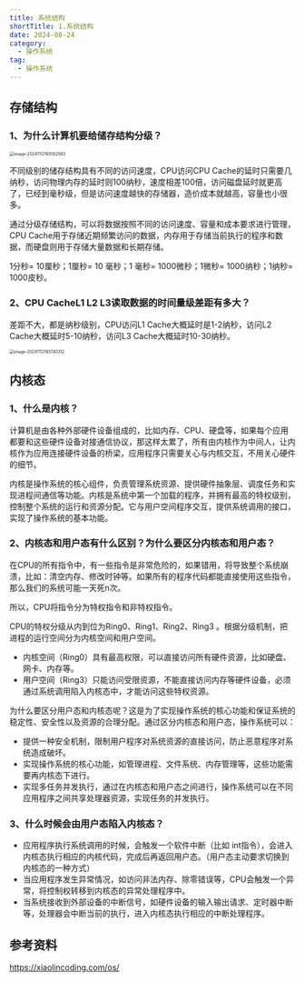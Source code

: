 ```yaml
---
title: 系统结构
shortTitle: 1.系统结构
date: 2024-08-24
category:
  - 操作系统
tag:
  - 操作系统
---
```


## 存储结构

### 1、为什么计算机要给储存结构分级？

<img src="https://golang-code.oss-cn-beijing.aliyuncs.com/images/202501071603742.png" alt="image-20241112193052583" style="zoom:50%;" />

不同级别的储存结构具有不同的访问速度，CPU访问CPU Cache的延时只需要几纳秒，访问物理内存的延时则100纳秒，速度相差100倍，访问磁盘延时就更高了，已经到毫秒级，但是访问速度越快的存储器，造价成本就越高，容量也小很多。

通过分级存储结构，可以将数据按照不同的访问速度、容量和成本要求进行管理，CPU Cache用于存储近期频繁访问的数据，内存用于存储当前执行的程序和数据，而硬盘则用于存储大量数据和长期存储。

1分秒= 10厘秒；1厘秒= 10 毫秒；1 毫秒= 1000微秒；1微秒= 1000纳秒；1纳秒= 1000皮秒。

### 2、CPU CacheL1 L2 L3读取数据的时间量级差距有多大？

差距不大，都是纳秒级别，CPU访问L1 Cache大概延时是1-2纳秒，访问L2 Cache大概延时5-10纳秒，访问L3 Cache大概延时10-30纳秒。

<img src="https://golang-code.oss-cn-beijing.aliyuncs.com/images/202501071603878.png" alt="image-20241112193740312" style="zoom:50%;" />

## 内核态

### 1、什么是内核？

计算机是由各种外部硬件设备组成的，比如内存、CPU、硬盘等，如果每个应用都要和这些硬件设备对接通信协议，那这样太累了，所有由内核作为中间人，让内核作为应用连接硬件设备的桥梁，应用程序只需要关心与内核交互，不用关心硬件的细节。

内核是操作系统的核心组件，负责管理系统资源、提供硬件抽象层、调度任务和实现进程间通信等功能。内核是系统中第一个加载的程序，并拥有最高的特权级别，控制整个系统的运行和资源分配。它与用户空间程序交互，提供系统调用的接口，实现了操作系统的基本功能。

### 2、内核态和用户态有什么区别？为什么要区分内核态和用户态？

在CPU的所有指令中，有一些指令是非常危险的，如果错用，将导致整个系统崩溃，比如：清空内存、修改时钟等。如果所有的程序代码都能直接使用这些指令，那么我们的系统可能一天死n次。

所以，CPU将指令分为特权指令和非特权指令。

CPU的特权分级从内到位为Ring0、Ring1、Ring2、Ring3 。根据分级机制，把进程的运行空间分为内核空间和用户空间。

- 内核空间（Ring0）具有最高权限，可以直接访问所有硬件资源，比如硬盘、网卡、内存等。
- 用户空间（Ring3）只能访问受限资源，不能直接访问内存等硬件设备，必须通过系统调用陷入内核态中，才能访问这些特权资源。

为什么要区分用户态和内核态呢？这是为了实现操作系统的核心功能和保证系统的稳定性、安全性以及资源的合理分配。通过区分内核态和用户态，操作系统可以：

- 提供一种安全机制，限制用户程序对系统资源的直接访问，防止恶意程序对系统造成破坏。
- 实现操作系统的核心功能，如管理进程、文件系统、内存管理等，这些功能需要再内核态下进行。
- 实现多任务并发执行，通过在内核态和用户态之间进行，操作系统可以在不同应用程序之间共享处理器资源，实现任务的并发执行。

### 3、什么时候会由用户态陷入内核态？

- 应用程序执行系统调用的时候，会触发一个软件中断（比如 int指令），会进入内核态执行相应的内核代码，完成后再返回用户态。（用户态主动要求切换到内核态的一种方式）
- 当应用程序发生异常情况，如访问非法内存、除零错误等，CPU会触发一个异常，将控制权转移到内核态的异常处理程序中。
- 当系统接收到外部设备的中断信号，如硬件设备的输入输出请求、定时器中断等，处理器会中断当前的执行，进入内核态执行相应的中断处理程序。

## 参考资料

https://xiaolincoding.com/os/

